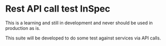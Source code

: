 # Rest API call test InSpec

This is a learning and still in development and never should be used in production as is.

This suite will be developed to do some test against services via API calls.
